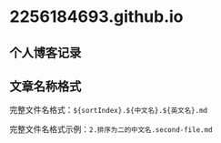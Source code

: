 # 2256184693.github.io

## 个人博客记录

## 文章名称格式

完整文件名格式：`${sortIndex}.${中文名}.${英文名}.md`

完整文件名格式示例：`2.排序为二的中文名.second-file.md`
